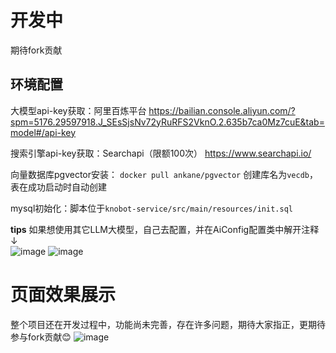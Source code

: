 # 开发中
期待fork贡献

## 环境配置
大模型api-key获取：阿里百炼平台 https://bailian.console.aliyun.com/?spm=5176.29597918.J_SEsSjsNv72yRuRFS2VknO.2.635b7ca0Mz7cuE&tab=model#/api-key

搜索引擎api-key获取：Searchapi（限额100次） https://www.searchapi.io/

向量数据库pgvector安装： `docker pull ankane/pgvector` 创建库名为`vecdb`，表在成功启动时自动创建

mysql初始化：脚本位于`knobot-service/src/main/resources/init.sql`


**tips**
如果想使用其它LLM大模型，自己去配置，并在AiConfig配置类中解开注释↓  
![image](https://github.com/user-attachments/assets/6e161767-d9db-40fd-aedb-071b9bd45b54)
![image](https://github.com/user-attachments/assets/6c99dcc1-9646-42f0-9856-a3bdef5b7977)

# 页面效果展示
整个项目还在开发过程中，功能尚未完善，存在许多问题，期待大家指正，更期待参与fork贡献😊
![image](https://github.com/user-attachments/assets/7624e920-7b4b-4380-a0f8-289289814720)
